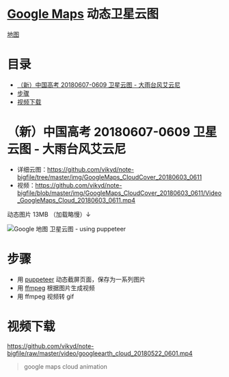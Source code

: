 # [Google Maps](https://www.google.com.hk/maps/@31.1957844,110.5654473,9446822m/data=!3m1!1e3) 动态卫星云图

[地图](https://www.google.com.hk/maps/@31.1957844,110.5654473,9446822m/data=!3m1!1e3)

# 目录

<!-- START doctoc generated TOC please keep comment here to allow auto update -->
<!-- DON'T EDIT THIS SECTION, INSTEAD RE-RUN doctoc TO UPDATE -->

- [（新）中国高考 20180607-0609 卫星云图 - 大雨台风艾云尼](#%E6%96%B0%E4%B8%AD%E5%9B%BD%E9%AB%98%E8%80%83-20180607-0609-%E5%8D%AB%E6%98%9F%E4%BA%91%E5%9B%BE---%E5%A4%A7%E9%9B%A8%E5%8F%B0%E9%A3%8E%E8%89%BE%E4%BA%91%E5%B0%BC)
- [步骤](#%E6%AD%A5%E9%AA%A4)
- [视频下载](#%E8%A7%86%E9%A2%91%E4%B8%8B%E8%BD%BD)

<!-- END doctoc generated TOC please keep comment here to allow auto update -->

# （新）中国高考 20180607-0609 卫星云图 - 大雨台风艾云尼

- 详细云图：https://github.com/vikyd/note-bigfile/tree/master/img/GoogleMaps_CloudCover_20180603_0611
- 视频：https://github.com/vikyd/note-bigfile/blob/master/img/GoogleMaps_CloudCover_20180603_0611/Video_GoogleMaps_Cloud_20180603_0611.mp4

动态图片 13MB （加载略慢）↓

![Google 地图 卫星云图 - using puppeteer](https://github.com/vikyd/note-bigfile/raw/master/img/googlemaps_cloud_20180603_0611.gif)

# 步骤

- 用 [puppeteer](https://github.com/GoogleChrome/puppeteer) 动态截屏页面，保存为一系列图片
- 用 [ffmpeg](https://www.ffmpeg.org/) 根据图片生成视频
- 用 ffmpeg 视频转 gif

# 视频下载

https://github.com/vikyd/note-bigfile/raw/master/video/googleearth_cloud_20180522_0601.mp4

> google maps cloud animation

